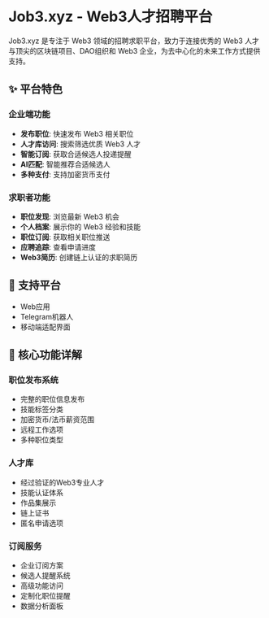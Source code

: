 # Job3.xyz - Web3人才招聘平台

Job3.xyz 是专注于 Web3 领域的招聘求职平台，致力于连接优秀的 Web3 人才与顶尖的区块链项目、DAO组织和 Web3 企业，为去中心化的未来工作方式提供支持。

## ✨ 平台特色

### 企业端功能
- **发布职位**: 快速发布 Web3 相关职位
- **人才库访问**: 搜索筛选优质 Web3 人才
- **智能订阅**: 获取合适候选人投递提醒
- **AI匹配**: 智能推荐合适候选人
- **多种支付**: 支持加密货币支付

### 求职者功能
- **职位发现**: 浏览最新 Web3 机会
- **个人档案**: 展示你的 Web3 经验和技能
- **职位订阅**: 获取相关职位推送
- **应聘追踪**: 查看申请进度
- **Web3简历**: 创建链上认证的求职简历

## 📱 支持平台
- Web应用
- Telegram机器人
- 移动端适配界面

## 🚀 核心功能详解

### 职位发布系统
- 完整的职位信息发布
- 技能标签分类
- 加密货币/法币薪资范围
- 远程工作选项
- 多种职位类型

### 人才库
- 经过验证的Web3专业人才
- 技能认证体系
- 作品集展示
- 链上证书
- 匿名申请选项

### 订阅服务
- 企业订阅方案
- 候选人提醒系统
- 高级功能访问
- 定制化职位提醒
- 数据分析面板

